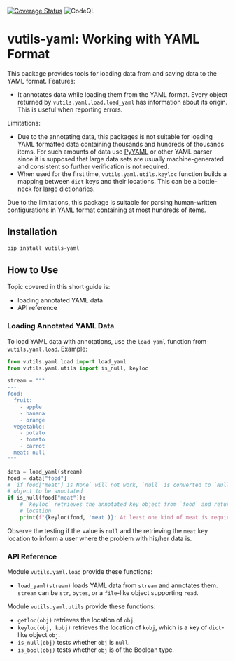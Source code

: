 [![Coverage Status](https://coveralls.io/repos/github/i386x/vutils-yaml/badge.svg?branch=main)](https://coveralls.io/github/i386x/vutils-yaml?branch=main)
![CodeQL](https://github.com/i386x/vutils-yaml/actions/workflows/codeql.yml/badge.svg)

# vutils-yaml: Working with YAML Format

This package provides tools for loading data from and saving data to the YAML
format. Features:
* It annotates data while loading them from the YAML format. Every object
  returned by `vutils.yaml.load.load_yaml` has information about its origin.
  This is useful when reporting errors.

Limitations:
* Due to the annotating data, this packages is not suitable for loading YAML
  formatted data containing thousands and hundreds of thousands items. For such
  amounts of data use [PyYAML](https://pypi.org/project/PyYAML/) or other YAML
  parser since it is supposed that large data sets are usually
  machine-generated and consistent so further verification is not required.
* When used for the first time, `vutils.yaml.utils.keyloc` function builds a
  mapping between `dict` keys and their locations. This can be a bottle-neck
  for large dictionaries.

Due to the limitations, this package is suitable for parsing human-written
configurations in YAML format containing at most hundreds of items.

## Installation

```sh
pip install vutils-yaml
```

## How to Use

Topic covered in this short guide is:
* loading annotated YAML data
* API reference

### Loading Annotated YAML Data

To load YAML data with annotations, use the `load_yaml` function from
`vutils.yaml.load`. Example:
```python
from vutils.yaml.load import load_yaml
from vutils.yaml.utils import is_null, keyloc

stream = """
---
food:
  fruit:
    - apple
    - banana
    - orange
  vegetable:
    - potato
    - tomato
    - carrot
  meat: null
"""

data = load_yaml(stream)
food = data["food"]
# `if food["meat"] is None` will not work, `null` is converted to `NullType`
# object to be annotated
if is_null(food["meat"]):
    # `keyloc` retrieves the annotated key object from `food` and return its
    # location
    print(f"{keyloc(food, 'meat')}: At least one kind of meat is required.")
```
Observe the testing if the value is `null` and the retrieving the `meat` key
location to inform a user where the problem with his/her data is.

### API Reference

Module `vutils.yaml.load` provide these functions:
* `load_yaml(stream)` loads YAML data from `stream` and annotates them.
  `stream` can be `str`, `bytes`, or a `file`-like object supporting `read`.

Module `vutils.yaml.utils` provide these functions:
* `getloc(obj)` retrieves the location of `obj`
* `keyloc(obj, kobj)` retrieves the location of `kobj`, which is a key of
  `dict`-like object `obj`.
* `is_null(obj)` tests whether `obj` is `null`.
* `is_bool(obj)` tests whether `obj` is of the Boolean type.
